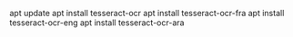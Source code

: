 apt update
apt install tesseract-ocr
apt install tesseract-ocr-fra 
apt install tesseract-ocr-eng
apt install tesseract-ocr-ara
